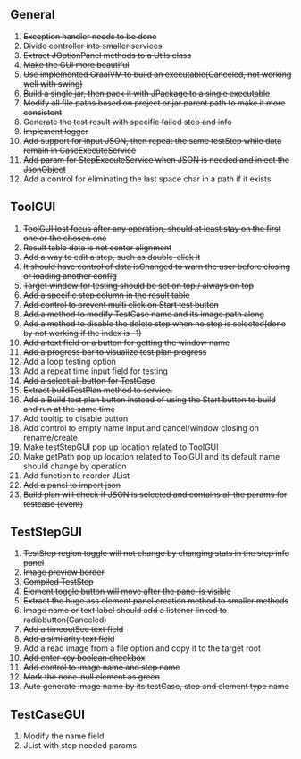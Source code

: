 
## General
1. ~~Exception handler needs to be done~~
2. ~~Divide controller into smaller services~~
3. ~~Extract JOptionPanel methods to a Utils class~~
4. ~~Make the GUI more beautiful~~
5. ~~Use implemented GraalVM to build an executable(Canceled, not working well with swing)~~
6. ~~Build a single jar, then pack it with JPackage to a single executable~~
7. ~~Modify all file paths based on project or jar parent path to make it more consistent~~
8. ~~Generate the test result with specific failed step and info~~
9. ~~Implement logger~~
10. ~~Add support for input JSON, then repeat the same testStep while data remain in CaseExecuteService~~
11. ~~Add param for StepExecuteService when JSON is needed and inject the JsonObject~~
12. Add a control for eliminating the last space char in a path if it exists



## ToolGUI
1. ~~ToolGUI lost focus after any operation, should at least stay on the first one or the chosen one~~
2. ~~Result table data is not center alignment~~
3. ~~Add a way to edit a step, such as double-click it~~
4. ~~It should have control of data isChanged to warn the user before closing or loading another config~~
5. ~~Target window for testing should be set on top / always on top~~
6. ~~Add a specific step column in the result table~~
7. ~~Add control to prevent multi click on Start test button~~
8. ~~Add a method to modify TestCase name and its image path along~~
9. ~~Add a method to disable the delete step when no step is selected(done by not working if the index is -1)~~
10. ~~Add a text field or a button for getting the window name~~
11. ~~Add a progress bar to visualize test plan progress~~
12. Add a loop testing option
13. Add a repeat time input field for testing
14. ~~Add a select all button for TestCase~~
15. ~~Extract buildTestPlan method to service.~~
16. ~~Add a Build test plan button instead of using the Start button to build and run at the same time~~
17. Add tooltip to disable button
18. Add control to empty name input and cancel/window closing on rename/create
19. Make testStepGUI pop up location related to ToolGUI
20. Make getPath pop up location related to ToolGUI and its default name should change by operation
21. ~~Add function to reorder JList~~
22. ~~Add a panel to import json~~
23. ~~Build plan will check if JSON is selected and contains all the params for testcase (event)~~

## TestStepGUI
1. ~~TestStep region toggle will not change by changing stats in the step info panel~~
2. ~~Image preview border~~
3. ~~Compiled TestStep~~
4. ~~Element toggle button will move after the panel is visible~~
5. ~~Extract the huge ass element panel creation method to smaller methods~~
6. ~~Image name or text label should add a listener linked to radiobutton(Canceled)~~
7. ~~Add a timeoutSec text field~~
8. ~~Add a similarity text field~~
9. Add a read image from a file option and copy it to the target root
10. ~~Add enter key boolean checkbox~~
11. ~~Add control to image name and step name~~
12. ~~Mark the none-null element as green~~
13. ~~Auto generate image name by its testCase, step and element type name~~


## TestCaseGUI
1. Modify the name field
2. JList with step needed params


